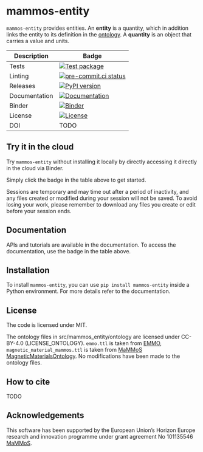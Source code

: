 # mammos-entity

`mammos-entity` provides entities. An **entity** is a quantity, which in addition links the entity to its definition in the [ontology](https://mammos-project.github.io/MagneticMaterialsOntology/doc/magnetic_material_mammos.html). A **quantity** is an object that carries a value and units.

| Description   | Badge                                                                                                                                                                                    |
|---------------|------------------------------------------------------------------------------------------------------------------------------------------------------------------------------------------|
| Tests         | [![Test package](https://github.com/MaMMoS-project/mammos-entity/actions/workflows/test.yml/badge.svg)](https://github.com/MaMMoS-project/mammos-entity/actions/workflows/test.yml)        |
| Linting       | [![pre-commit.ci status](https://results.pre-commit.ci/badge/github/MaMMoS-project/mammos-entity/main.svg)](https://results.pre-commit.ci/latest/github/MaMMoS-project/mammos-entity/main) |
| Releases      | [![PyPI version](https://badge.fury.io/py/mammos-entity.svg)](https://badge.fury.io/py/mammos-entity)                                                                                      |
| Documentation | [![Documentation](https://img.shields.io/badge/Docs-mammos--project.github.io%2Fmammos-blue)](https://mammos-project.github.io/mammos/index.html)                                        |
| Binder        | [![Binder](https://mybinder.org/badge_logo.svg)](https://mybinder.org/v2/gh/mammos-project/mammos-entity/latest?urlpath=lab%2Ftree%2Fexamples)                                       |
| License       | [![License](https://img.shields.io/badge/License-MIT-blue.svg)](https://opensource.org/licenses/MIT)                                                                                     |
| DOI           | TODO                                                                                                                                                                                     |


## Try it in the cloud
Try `mammos-entity` without installing it locally by directly accessing it directly in the cloud
via Binder.

Simply click the badge in the table above to get started.

Sessions are temporary and may time out after a period of inactivity, and any files
created or modified during your session will not be saved.
To avoid losing your work, please remember to download any files you create or edit
before your session ends.

## Documentation

APIs and tutorials are available in the documentation. To access the documentation, use the badge in the table above.

## Installation

To install `mammos-entity`, you can use `pip install mammos-entity` inside a Python environment.
For more details refer to the documentation.

## License

The code is licensed under MIT.

The ontology files in src/mammos_entity/ontology are licensed under CC-BY-4.0
(LICENSE_ONTOLOGY). `emmo.ttl` is taken from
[EMMO](https://github.com/emmo-repo/EMMO), `magnetic_material_mammos.ttl` is
taken from [MaMMoS
MagneticMaterialsOntology](https://github.com/MaMMoS-project/MagneticMaterialsOntology/tree/main).
No modifications have been made to the ontology files.

## How to cite

TODO

## Acknowledgements

This software has been supported by the European Union’s Horizon Europe research and innovation programme under grant agreement No 101135546 [MaMMoS](https://mammos-project.github.io/).
